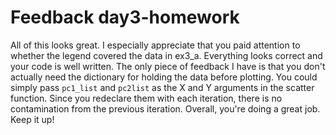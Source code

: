 # Feedback day3-homework

All of this looks great. I especially appreciate that you paid attention to whether the legend covered the data in ex3_a. Everything looks correct and your code is well written. The only piece of feedback I have is that you don't actually need the dictionary for holding the data before plotting. You could simply pass `pc1_list` and `pc2list` as the X and Y arguments in the scatter function. Since you redeclare them with each iteration, there is no contamination from the previous iteration. Overall, you're doing a great job. Keep it up!